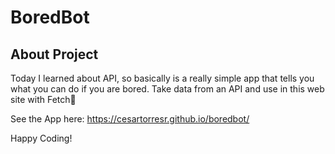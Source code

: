# BoredBot

## About Project

Today I learned about API, so basically is a really simple app that tells you what you can do if you are bored. Take data from an API and use in this web site with Fetch🚀

See the App here: https://cesartorresr.github.io/boredbot/


Happy Coding!
